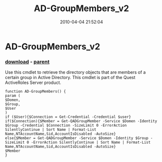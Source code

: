 ﻿---
pid:            1739
poster:         Angel-Keeper
title:          AD-GroupMembers_v2
date:           2010-04-04 21:52:04
format:         posh
parent:         1738
parent:         1738

---

# AD-GroupMembers_v2

### [download](1739.ps1) - [parent](1738.md)

Use this cmdlet to retrieve the directory objects that are members of a certain group in Active Directory.
This cmdlet is part of the Quest ActiveRoles Server product.

```posh
function AD-GroupMembers() {
param (
$Domen,
$Group,
$User
)
if ($User){$Connection = Get-Credential -Credential $user}
if($Connection){$Member = Get-QADGroupMember -Service $Domen -Identity $Group -Credential $Connection -SizeLimit 0 -ErrorAction SilentlyContinue | Sort Name | Format-List Name,NTAccountName,Sid,AccountIsDisabled -AutoSize}
else{$Member = Get-QADGroupMember -Service $Domen -Identity $Group -SizeLimit 0 -ErrorAction SilentlyContinue | Sort Name | Format-List Name,NTAccountName,Sid,AccountIsDisabled -AutoSize}
$Member
}
```
